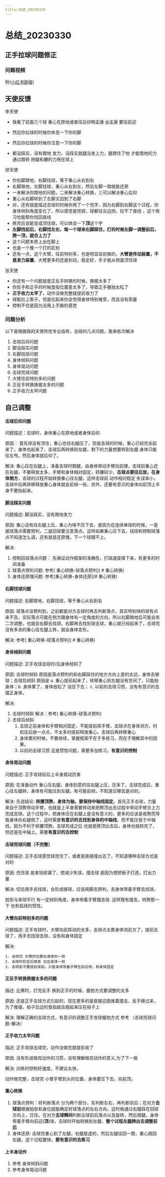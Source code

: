 ```yaml
---
title:总结_20230330
---
```




# 总结_20230330

## 正手拉球问题修正

### 问题视频

附([小红书链接](https://www.xiaohongshu.com/user/profile/58ba507d7fc5b8059d3477a9/6424110a0000000014026d5d))

## 天使反馈

李天使

* 我看了前面几个球 重心在原地或者往后仰啊孟康 @孟康 要往前迎

* 然后你拉球的时候你休息一下你的脚

* 然后你拉球的时候你注意一下你的脚

* 都没踩实，没有蹬地 发力，没踩实就腿没发上力，腿蹬住了地 才能借地的力通过蹬转 把腿和腰的力用在球上

缪天使
*  你右脚蹬地，右脚找球，等于重心从右到右
*  右脚蹬地，左脚找球，重心从右到左，然后左脚一蹬就能还原
*  一来解决你蹬地的问题，二来解决重心转换，三可以解决重心后仰
*  重心从右脚转到了左脚又回到了右脚
*  对，还有就是描述击球的时候你用了一个兜字，因为右脚到右脚这个过程，你身体倾斜角度变化了，所以感觉是兜球，球都往左边拐，拉不了直线 ，这个练习也能帮你找回直线
*  练完应该能变成顶住球，可以体会一下**顶**这个字
*  **左脚找前后，右脚找左右，每一个球来右脚踩住，打的时候左脚一调整前后，胯一顶，就合上力了**
*  这个问题本质上出在脚上
*  也是一个推一个打的区别
*  还有一点，这个大臂，往前特别多，也是明显往前推的，**大臂是传动装置，不是发力装置**，大臂更多的还是别动，稳定好，手才能从侧面顶住球

张天使
*  你还有一个问题就是正反手转换的时候，换握太多了
*  你反手和正手的时候食指位置差太多了，导致正手握拍太松了
*  **正手收力太早了**，动作没做完整就提前收力了
*  球能拉上案子，但是拉起来你会觉得身体特别难受，而且没有质量
*  控制不住是因为没用上手腕的感觉

### 问题分析

以下是根据我的天使热忱专业指导，总结的几点问题，我来依次解决

1. 击球后仰问题
2. 脚没踩实问题
3. 右脚找球问题
5. 身体倾斜问题
5. 身体晃动问题
6. 击球兜球问题
7. 大臂往前特别多的问题
8. 正反手转换换握太多的问题
9. 正手收力太早问题

## 自己调整

#### 击球后仰问题

问题描述：击球时，身体重心在原地或者身体后仰

原因： 首先球没有顶住，重心也往右腿压了，但是击球的时候，重心已经完全起来了，身体也起来了，击球后再转换到左腿，剩下的力量想要转到左腿 身体只能往左甩，然后身体就后仰了。

解决:  重心压在右腿上，准备击球时蹬腿，由身体带动手臂向前揮，击球前重心还在右腿，不要释放太多，手臂和身体相对固定，转腰较少，**击球点要往后放，在身体侧方**，击球的过程开始转换重心往左腿，这样击球前 动作相对稳定 失误率小，击球中后再转移释放重心身体就会前倾一些，另外，还要有意识的身体向前顶上半身不要抬起来。

#### 脚没踩实问题

问题描述: 脚没踩实，没有蹬地发力

原因: 重心没有往右腿上压，重心为啥不压下去，是因为在连续单球的时候，一是接球落点需要预判，二是回球要注意落点。这样如果重心压下去，找球和控制球落点不知道怎么调，还有就是还原慢，下一个球跟不上。

解决: 

1. 控制回球落点问题： 先保证动作框架的准确性，打球速度降下来，有更多的时间准备
2. 球落点预判问题: 参考[ 重心转换-球落点预判]( # 重心转换)
3. 身体还原慢问题: 参考[重心转换-身体还原](# 重心转换)

#### 右脚找球问题

问题描述:  右脚蹬地，右脚找球，等于重心从右到右

原因: 球落点没预判到，之前都是对方击球时再去判断落点，其实特别快的球有点来不及，实际落点可能在侧方跟身体有一定角度的方向，所以右脚蹬地后可能会有二次调整，也就会右脚去找球，右脚再去找到球击球，重心就已经起来了，击球完没有多余的重心往左腿上转，就会身体变形。

解决: 参考[ 重心转换-球落点预判]( # 重心转换)

#### 身体倾斜问题

问题描述: 正手攻球击球时/后身体倾斜了

原因: 击球时倾斜 原因是落点预判的和右脚踩住的地方方向上差的太远，身体去够球；击球后倾斜  原因是 a. 重心提前起来了，转移重心到左腿没有空间了，只能抬身体；b. 身体累了，身体放松了 没压下去； c. 以前的击球习惯，没有有意识的去摆正身体。

解决: 

1. 击球时倾斜 解决：参考( 重心转换-球落点预判)
2. 击球后倾斜
   1. 击球之前身体和手臂相对固定，不能提前挥手臂，击球点在身体测方，时机往后放一点点，不太多的提前释放重心，击球后再转移重心
   2.  身体累的时候，不要继续，掌握框架不在于多练习，而在于理解其中的因果。
   3. 以前的击球习惯 这是惯性问题，需要多加练习，**有意识的控制**

#### 身体晃动问题

问题描述: 正手攻球前后上半身晃动厉害

原因:  在准备动作 重心压右腿，身体刻意的往右腿上压，压多了，击球完成后，重心往左腿转，身体有可能压到左腿，有可能前倾，不知道压哪去是对的。

解决:  先说结论: **转腰顶胯，身体为轴，要保持中轴线固定**。首先正手击球，力量来自于顶胯带动手臂，也就是上半身需要转动来把胯顶出去过程中带动手臂合上力完成击球。这个过程中，把身体压在右腿上是没有意义的，更多的应该是收胯而导致身体向右腿倒了，这时需要**有意识的去找到身体的中轴线**，而不能压低于中轴线，因为不利于转腰顶胯。击球完成之后 也就是胯顶出去后，身体也就转完了，但还是在中轴上。需要**有意识的去控制**

#### 击球兜球问题（不完整）

问题描述: 正手击球感觉球兜住了，或者是直接撞出去了，不知道哪种击球方式是对的

原因: 兜住球 是害怕球漏了，想减少失误，撞击球 是因为想把板子打透，打出力量

解决:  切忌用手去找球，会形成够球，应该用脚去预判，去身体带着手臂去找球。

拍型与来球平行 有一定倾斜角度，身体带着手臂撞击球. 这样既有撞击，转胯那一下 也有弧线的惯性。

#### 大臂向前特别多的问题

问题描述: 正手攻球时，大臂向前挥动的太多，击球点太靠身体测前方了，提前击球了，用手去找球击球，没有和身体固定

解决: 

	1. 击球完 大臂的位置在身体的一侧
 	2. 击球时机往后放放 也在身体一侧
 	3. 击球前不要提前挥拍，只是身体带着手臂往前迎球，和身体固定

#### 正反手转换换握太多的问题

描述: 比赛时，打完反手 换到正手的时候，握拍方式要调整的太多

原因:  还是正手击球方式引起的，现在更多的是直接迎面推着撞击，反手换过来，为了推撞，拍子后边的食指就会翘起来压在拍子上

解决: 理解正确的击球方式，有意识的调整正手攻球握拍方式  参考 （击球兜球问题-解决）

#### 正手收力太早问题

描述: 正手攻球击球完，动作没做完就提前收了 

原因: 没有形成做完动作的习惯，没有理解做完动作的意义,为了下一板

解决: 训练时控制好速度，不建议太快，

  动作做完整，击球完 小臂手臂到头的位置，身体要压下去，向前顶。

#### 重心转换

1. 球落点预判：将判断落点 分为两个部分，先判断左右，再判断前后；在对方**击球前**根据拍型和身位就能确定好球落点的左右方向，这时候通过右腿踩在回球方向上，压住。在对方**击球瞬间**判断出球前后落点以及旋转，然后蹬腿，身体带着手臂向前迎(**顶**)球，击球时开始转换到左腿，**整个过程左腿跨出去调整前后**
2. 身体还原: 击球完重心到了左腿，右腿是虚的，然后左腿往回一蹬，重心跳回右腿，这个过程要快，**要有意识的去练习**



#### 上半身动作

1.  参考 身体倾斜问题
2. 参考身体晃动问题

